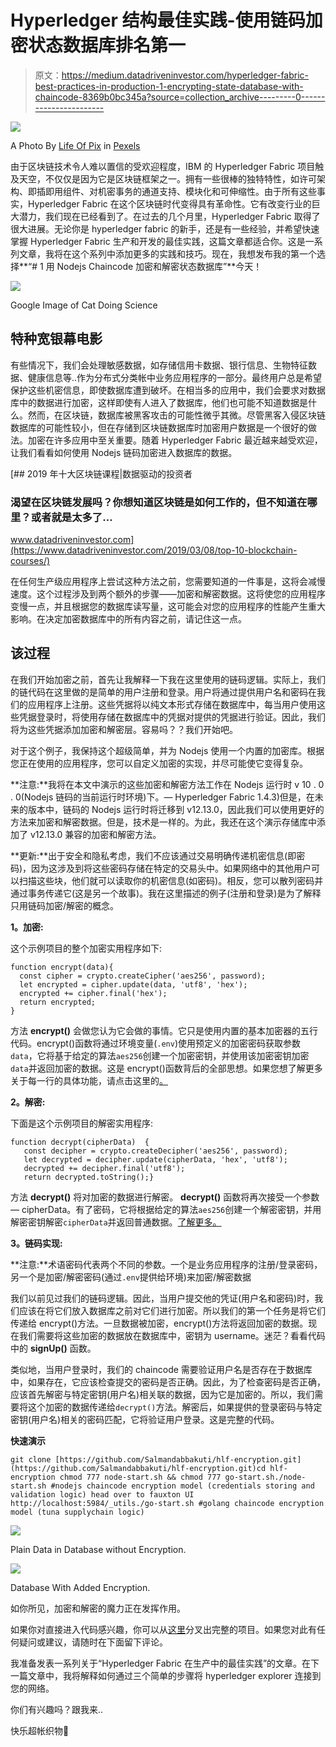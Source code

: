 # Hyperledger 结构最佳实践-使用链码加密状态数据库排名第一

> 原文：<https://medium.datadriveninvestor.com/hyperledger-fabric-best-practices-in-production-1-encrypting-state-database-with-chaincode-8369b0bc345a?source=collection_archive---------0----------------------->

![](img/4a84ead654fcb6347b81091b31af8c10.png)

A Photo By [Life Of Pix](https://www.pexels.com/@life-of-pix) in [Pexels](https://www.pexels.com)

由于区块链技术令人难以置信的受欢迎程度，IBM 的 Hyperledger Fabric 项目触及天空，不仅仅是因为它是区块链框架之一。拥有一些很棒的独特特性，如许可架构、即插即用组件、对机密事务的通道支持、模块化和可伸缩性。由于所有这些事实，Hyperledger Fabric 在这个区块链时代变得具有革命性。它有改变行业的巨大潜力，我们现在已经看到了。在过去的几个月里，Hyperledger Fabric 取得了很大进展。无论你是 hyperledger fabric 的新手，还是有一些经验，并希望快速掌握 Hyperledger Fabric 生产和开发的最佳实践，这篇文章都适合你。这是一系列文章，我将在这个系列中添加更多的实践和技巧。现在，我想发布我的第一个选择**“# 1 用 Nodejs Chaincode 加密和解密状态数据库”**今天！

![](img/af7b0af251fc8457c7bc8a18803e8992.png)

Google Image of Cat Doing Science

## 特种宽银幕电影

有些情况下，我们会处理敏感数据，如存储信用卡数据、银行信息、生物特征数据、健康信息等..作为分布式分类帐中业务应用程序的一部分。最终用户总是希望保护这些机密信息，即使数据库遭到破坏。在相当多的应用中，我们会要求对数据库中的数据进行加密，这样即使有人进入了数据库，他们也可能不知道数据是什么。然而，在区块链，数据库被黑客攻击的可能性微乎其微。尽管黑客入侵区块链数据库的可能性较小，但在存储到区块链数据库时加密用户数据是一个很好的做法。加密在许多应用中至关重要。随着 Hyperledger Fabric 最近越来越受欢迎，让我们看看如何使用 Nodejs 链码加密进入数据库的数据。

[](https://www.datadriveninvestor.com/2019/03/08/top-10-blockchain-courses/) [## 2019 年十大区块链课程|数据驱动的投资者

### 渴望在区块链发展吗？你想知道区块链是如何工作的，但不知道在哪里？或者就是太多了…

www.datadriveninvestor.com](https://www.datadriveninvestor.com/2019/03/08/top-10-blockchain-courses/) 

在任何生产级应用程序上尝试这种方法之前，您需要知道的一件事是，这将会减慢速度。这个过程涉及到两个额外的步骤——加密和解密数据。这将使您的应用程序变慢一点，并且根据您的数据库读写量，这可能会对您的应用程序的性能产生重大影响。在决定加密数据库中的所有内容之前，请记住这一点。

## 该过程

在我们开始加密之前，首先让我解释一下我在这里使用的链码逻辑。实际上，我们的链代码在这里做的是简单的用户注册和登录。用户将通过提供用户名和密码在我们的应用程序上注册。这些凭据将以纯文本形式存储在数据库中，每当用户使用这些凭据登录时，将使用存储在数据库中的凭据对提供的凭据进行验证。因此，我们将为这些凭据添加加密和解密层。容易吗？？我们开始吧。

对于这个例子，我保持这个超级简单，并为 Nodejs 使用一个内置的加密库。根据您正在使用的应用程序，您可以自定义加密的实现，并尽可能使它变得复杂。

**注意:**我将在本文中演示的这些加密和解密方法工作在 Nodejs 运行时 v 10 . 0 . 0(Nodejs 链码的当前运行时环境)下。— Hyperledger Fabric 1.4.3)但是，在未来的版本中，链码的 Nodejs 运行时将迁移到 v12.13.0，因此我们可以使用更好的方法来加密和解密数据。但是，技术是一样的。为此，我还在这个演示存储库中添加了 v12.13.0 兼容的加密和解密方法。

**更新:**出于安全和隐私考虑，我们不应该通过交易明确传递机密信息(即密码)，因为这涉及到将这些密码存储在特定的交易头中。如果网络中的其他用户可以扫描这些块，他们就可以读取你的机密信息(如密码)。相反，您可以散列密码并通过事务传递它(这是另一个故事)。我在这里描述的例子(注册和登录)是为了解释只用链码加密/解密的概念。

**1。加密:**

这个示例项目的整个加密实用程序如下:

```
function encrypt(data){   
  const cipher = crypto.createCipher('aes256', password);  
  let encrypted = cipher.update(data, 'utf8', 'hex');
  encrypted += cipher.final('hex');   
  return encrypted;
}
```

方法 **encrypt()** 会做您认为它会做的事情。它只是使用内置的基本加密器的五行代码。encrypt()函数将通过环境变量(`.env`)使用预定义的加密密码获取参数`data`，它将基于给定的算法`aes256`创建一个加密密钥，并使用该加密密钥加密`data`并返回加密的数据。这是 encrypt()函数背后的全部思想。如果您想了解更多关于每一行的具体功能，请点击这里的[。](https://nodejs.org/api/crypto.html)

**2。解密:**

下面是这个示例项目的解密实用程序:

```
function decrypt(cipherData)  {    
   const decipher = crypto.createDecipher('aes256', password);    
   let decrypted = decipher.update(cipherData, 'hex', 'utf8');
   decrypted += decipher.final('utf8');   
   return decrypted.toString();}
```

方法 **decrypt()** 将对加密的数据进行解密。 **decrypt()** 函数将再次接受一个参数— cipherData。有了密码，它将根据给定的算法`aes256`创建一个解密密钥，并用解密密钥解密`cipherData`并返回普通数据。[了解更多。](https://nodejs.org/api/crypto.html)

**3。链码实现:**

**注意:**术语密码代表两个不同的参数。一个是业务应用程序的注册/登录密码，另一个是加密/解密密码(通过`.env`提供给环境)来加密/解密数据

我们以前见过我们的链码逻辑。因此，当用户提交他的凭证(用户名和密码)时，我们应该在将它们放入数据库之前对它们进行加密。所以我们的第一个任务是将它们传递给 encrypt()方法。一旦数据被加密，encrypt()方法将返回加密的数据。现在我们需要将这些加密的数据放在数据库中，密钥为 username。迷茫？看看代码中的 **signUp()** 函数。

类似地，当用户登录时，我们的 chaincode 需要验证用户名是否存在于数据库中，如果存在，它应该检查提交的密码是否正确。因此，为了检查密码是否正确，应该首先解密与特定密钥(用户名)相关联的数据，因为它是加密的。所以，我们需要将这个加密的数据传递给`decrypt()`方法。解密后，如果提供的登录密码与特定密钥(用户名)相关的密码匹配，它将验证用户登录。这是完整的代码。

**快速演示**

```
git clone [https://github.com/Salmandabbakuti/hlf-encryption.git](https://github.com/Salmandabbakuti/hlf-encryption.git)cd hlf-encryption chmod 777 node-start.sh && chmod 777 go-start.sh./node-start.sh #nodejs chaincode encryption model (credentials storing and validation logic) head over to fauxton UI http://localhost:5984/_utils./go-start.sh #golang chaincode encryption model (tuna supplychain logic)
```

![](img/1c5f2ac1ddaad0787f75d0cdc48e4584.png)

Plain Data in Database without Encryption.

![](img/9043a4bef339bcb72e74c6e5e9b5e869.png)

Database With Added Encryption.

如你所见，加密和解密的魔力正在发挥作用。

如果你对直接进入代码感兴趣，你可以从[这里](https://github.com/Salmandabbakuti/hlf-encryption)分叉出完整的项目。如果您对此有任何疑问或建议，请随时在下面留下评论。

我准备发表一系列关于“Hyperledger Fabric 在生产中的最佳实践”的文章。在下一篇文章中，我将解释如何通过三个简单的步骤将 hyperledger explorer 连接到您的网络。

你们有兴趣吗？跟我来..

快乐超帐织物🙌